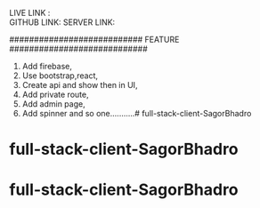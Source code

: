 LIVE LINK  :  
GITHUB LINK:
SERVER LINK:



###########################  FEATURE   ############################

1. Add firebase,
2. Use bootstrap,react,
3. Create api and show then in UI,
4. Add private route,
5. Add admin page,
6. Add spinner and so one...........# full-stack-client-SagorBhadro
# full-stack-client-SagorBhadro
# full-stack-client-SagorBhadro
